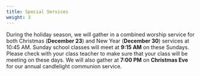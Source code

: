 ```yaml
---
title: Special Services
weight: 3
---
```


During the holiday season, we will gather in a combined worship service for both Christmas (**December 23**) and New Year (**December 30**) services at 10:45 AM. Sunday school classes will meet at **9:15 AM** on these Sundays. Please check with your class teacher to make sure that your class will be meeting on these days. We will also gather at **7:00 PM** on **Christmas Eve** for our annual candlelight communion service.